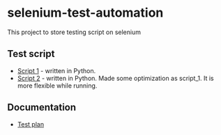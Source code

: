 # selenium-test-automation

This project to store testing script on selenium 

## Test script
- [Script 1](src/Test_Forum.py) - written in Python. 
- [Script 2](src/Test_Forum_update.py) - written in Python. Made some optimization as script_1. It is more flexible while running.

## Documentation
- [Test plan](doc/TestPlan.md)
